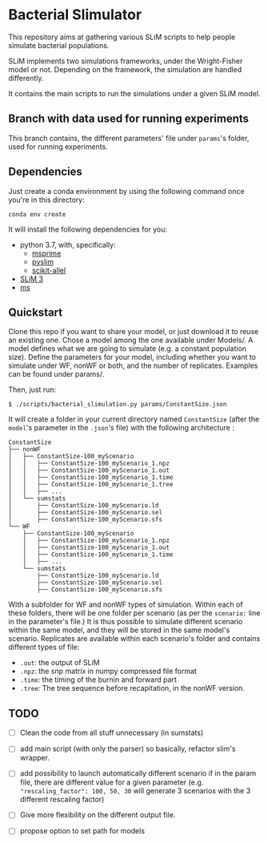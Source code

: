 # Bacterial Slimulator

This repository aims at gathering various SLiM scripts to help people simulate bacterial populations.

SLiM implements two simulations frameworks, under the Wright-Fisher model or not.
Depending on the framework, the simulation are handled differently.

It contains the main scripts to run the simulations under a given SLiM model. 

## Branch with data used for running experiments

This branch contains, the different parameters' file under `params`'s folder, used for running experiments.

## Dependencies

Just create a conda environment by using the following command once you're in this directory:

    conda env create

It will install the following dependencies for you: 

- python 3.7, with, specifically:
    - [msprime](https://msprime.readthedocs.io/en/latest/)
    - [pyslim](https://pyslim.readthedocs.io/)
    - [scikit-allel](scikit-allel.readthedocs.io/)
- [SLiM 3](https://messerlab.org/slim/)
- [ms](https://uchicago.app.box.com/s/l3e5uf13tikfjm7e1il1eujitlsjdx13)


## Quickstart

Clone this repo if you want to share your model, or just download it to reuse an existing one.
Chose a model among the one available under Models/. 
A model defines what we are going to simulate (e.g. a constant population size).
Define the parameters for your model, including whether you want to simulate under WF, nonWF or both, and the number of replicates. 
Examples can be found under params/.

Then, just run:

    $ ./scripts/bacterial_slimulation.py params/ConstantSize.json

It will create a folder in your current directory named `ConstantSize` (after the `model`'s parameter in the `.json`'s file) with the following architecture :

    ConstantSize
    ├── nonWF
    │   ├── ConstantSize-100_myScenario
    │   │   ├── ConstantSize-100_myScenario_1.npz
    │   │   ├── ConstantSize-100_myScenario_1.out
    │   │   ├── ConstantSize-100_myScenario_1.time
    │   │   ├── ConstantSize-100_myScenario_1.tree
    │   │   ├── ...
    │   └── sumstats
    │       ├── ConstantSize-100_myScenario.ld
    │       ├── ConstantSize-100_myScenario.sel
    │       ├── ConstantSize-100_myScenario.sfs
    └── WF
        ├── ConstantSize-100_myScenario
        │   ├── ConstantSize-100_myScenario_1.npz
        │   ├── ConstantSize-100_myScenario_1.out
        │   ├── ConstantSize-100_myScenario_1.time
        │   ├── ...
        └── sumstats
            ├── ConstantSize-100_myScenario.ld
            ├── ConstantSize-100_myScenario.sel
            ├── ConstantSize-100_myScenario.sfs

With a subfolder for WF and nonWF types of simulation. 
Within each of these folders, there will be one folder per scenario (as per the `scenario:` line in the parameter's file.) 
It is thus possible to simulate different scenario within the same model, and they will be stored in the same model's scenario. 
Replicates are available within each scenario's folder and contains different types of file:
- `.out`: the output of SLiM
- `.npz`: the snp matrix in numpy compressed file format
- `.time`: the timing of the burnin and forward part
- `.tree`: The tree sequence before recapitation, in the nonWF version. 

## TODO

- [ ] Clean the code from all stuff unnecessary (in sumstats)
- [ ] add main script (with only the parser) so basically, refactor slim's wrapper. 
- [ ] add possibility to launch automatically different scenario if in the param file, there are different value for a given parameter (e.g. `"rescaling_factor": 100, 50, 30` will generate 3 scenarios with the 3 different rescaling factor)
- [ ] Give more flexibility on the different output file. 
- [ ] propose option to set path for models

